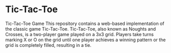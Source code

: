 # Tic-Tac-Toe
Tic-Tac-Toe Game This repository contains a web-based implementation of the classic game Tic-Tac-Toe. Tic-Tac-Toe, also known as Noughts and Crosses, is a two-player game played on a 3x3 grid. Players take turns marking X or O on the grid until one player achieves a winning pattern or the grid is completely filled, resulting in a tie.
